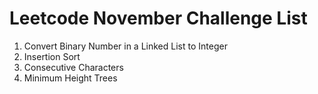 # Leetcode November Challenge List
1. Convert Binary Number in a Linked List to Integer
2. Insertion Sort
3. Consecutive Characters
4. Minimum Height Trees